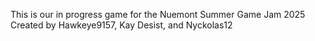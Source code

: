 This is our in progress game for the Nuemont Summer Game Jam 2025
Created by Hawkeye9157, Kay Desist, and Nyckolas12
